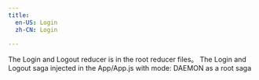 ```yaml
---
title:
  en-US: Login
  zh-CN: Login

---
```


The Login and Logout reducer is in the root reducer files。
The Login and Logout saga injected in the App/App.js with mode: DAEMON as a root saga